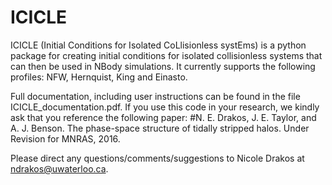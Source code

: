 # ICICLE

ICICLE (Initial Conditions for Isolated CoLlisionless systEms) is a python package for creating initial conditions for isolated collisionless systems that can then be used in NBody simulations. It currently supports the following profiles: NFW, Hernquist, King and Einasto.

Full documentation, including user instructions can be found in the file ICICLE_documentation.pdf. If you use this code in your research, we kindly ask that you reference the following paper: #N. E. Drakos, J. E. Taylor, and A. J. Benson. The phase-space structure of tidally stripped halos. Under Revision for MNRAS, 2016.

Please direct any questions/comments/suggestions to Nicole Drakos at ndrakos@uwaterloo.ca.

